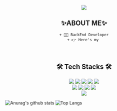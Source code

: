 <p align="center">
  <img src="https://capsule-render.vercel.app/api?type=waving&color=FFE08C&height=300&section=header&text=Dahee Kim&fontSize=70" />
</p>

<!--
**dahee-05/dahee-05** is a ✨ _special_ ✨ repository because its `README.md` (this file) appears on your GitHub profile.

Here are some ideas to get you started:

- 🔭 I’m currently working on ...
- 🌱 I’m currently learning ...
- 👯 I’m looking to collaborate on ...
- 🤔 I’m looking for help with ...
- 💬 Ask me about ...
- 📫 How to reach me: ...
- 😄 Pronouns: ...
- ⚡ Fun fact: ... 👋
<h3>Hi, I'm dahee Kim👋</h3>
-->
  <div align="center">
    <h2>✨ABOUT ME✨</h2>

    + 👩‍💻 BackEnd Developer
    + 👉 Here's my 
  </div>
<br>
  <div align="center">
   <h2>🛠️ Tech Stacks 🛠️</h2>
  </div>
<p align="center">
<img src="https://img.shields.io/badge/html5-E34F26?style=for-the-badge&logo=html5&logoColor=white">
<img src="https://img.shields.io/badge/css3-1572B6?style=for-the-badge&logo=css3&logoColor=white">
<img src="https://img.shields.io/badge/JAVASCRIPT-F7DF1E?style=for-the-badge&logo=JAVASCRIPT&logoColor=black">
<img src="https://img.shields.io/badge/BOOTSTRAP-7952B3?style=for-the-badge&logo=BOOTSTRAP&logoColor=white">
  <img src="https://img.shields.io/badge/jquery-0769AD?style=for-the-badge&logo=jquery&logoColor=white">
<br>

<img src="https://img.shields.io/badge/java-007396?style=for-the-badge&logo=java&logoColor=white">
<img src="https://img.shields.io/badge/ORACLE-F80000?style=for-the-badge&logo=ORACLE&logoColor=white">
<img src="https://img.shields.io/badge/SPRING-6DB33F?style=for-the-badge&logo=SPRING&logoColor=white">
<img src="https://img.shields.io/badge/apache tomcat-F8DC75?style=for-the-badge&logo=apachetomcat&logoColor=black">
<br>

<img src="https://img.shields.io/badge/GITHUB-181717?style=for-the-badge&logo=GITHUB&logoColor=white">
</p>


  ![Anurag's github stats](https://github-readme-stats.vercel.app/api?username=dahee-05)
  ![Top Langs](https://github-readme-stats.vercel.app/api/top-langs/?username=dahee-05&langs_count=10&layout=compact&theme=white)
